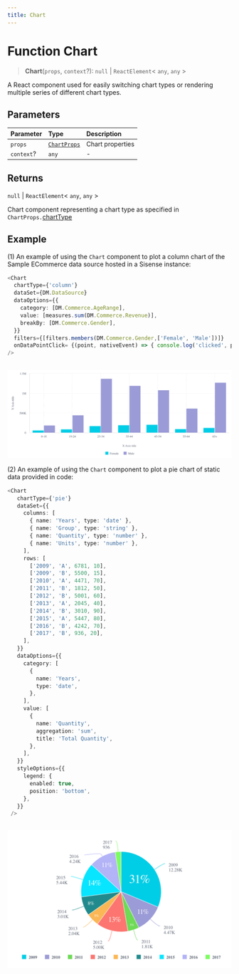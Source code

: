 ```yaml
---
title: Chart
---
```


# Function Chart

> **Chart**(`props`, `context`?): `null` \| `ReactElement`\< `any`, `any` \>

A React component used for easily switching chart types or rendering multiple series of different chart types.

## Parameters

| Parameter | Type | Description |
| :------ | :------ | :------ |
| `props` | [`ChartProps`](../interfaces/interface.ChartProps.md) | Chart properties |
| `context`? | `any` | - |

## Returns

`null` \| `ReactElement`\< `any`, `any` \>

Chart component representing a chart type as specified in `ChartProps.`[chartType](../interfaces/interface.ChartProps.md#charttype)

## Example

(1) An example of using the `Chart` component to
plot a column chart of the Sample ECommerce data source hosted in a Sisense instance:
```ts
<Chart
  chartType={'column'}
  dataSet={DM.DataSource}
  dataOptions={{
    category: [DM.Commerce.AgeRange],
    value: [measures.sum(DM.Commerce.Revenue)],
    breakBy: [DM.Commerce.Gender],
  }}
  filters={[filters.members(DM.Commerce.Gender,['Female', 'Male'])]}
  onDataPointClick= {(point, nativeEvent) => { console.log('clicked', point, nativeEvent); }}
/>
```
##
<img src="../../../img/chart-data-source-example-1.png" width="800px" />

(2) An example of using the `Chart` component to
plot a pie chart of static data provided in code:
```ts
<Chart
   chartType={'pie'}
   dataSet={{
     columns: [
       { name: 'Years', type: 'date' },
       { name: 'Group', type: 'string' },
       { name: 'Quantity', type: 'number' },
       { name: 'Units', type: 'number' },
     ],
     rows: [
       ['2009', 'A', 6781, 10],
       ['2009', 'B', 5500, 15],
       ['2010', 'A', 4471, 70],
       ['2011', 'B', 1812, 50],
       ['2012', 'B', 5001, 60],
       ['2013', 'A', 2045, 40],
       ['2014', 'B', 3010, 90],
       ['2015', 'A', 5447, 80],
       ['2016', 'B', 4242, 70],
       ['2017', 'B', 936, 20],
     ],
   }}
   dataOptions={{
     category: [
       {
         name: 'Years',
         type: 'date',
       },
     ],
     value: [
       {
         name: 'Quantity',
         aggregation: 'sum',
         title: 'Total Quantity',
       },
     ],
   }}
   styleOptions={{
     legend: {
       enabled: true,
       position: 'bottom',
     },
   }}
 />
```
##
<img src="../../../img/chart-local-data-example-1.png" width="800px" />
